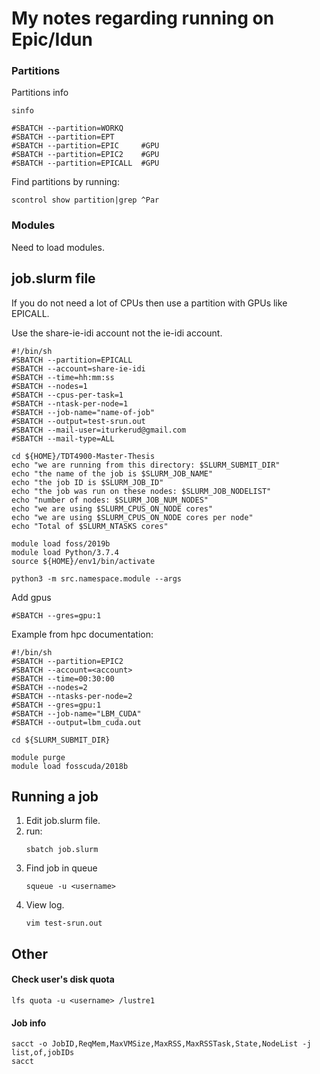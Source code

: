 # My notes regarding running on Epic/Idun
### Partitions
Partitions info
```
sinfo
```

```
#SBATCH --partition=WORKQ
#SBATCH --partition=EPT
#SBATCH --partition=EPIC     #GPU
#SBATCH --partition=EPIC2    #GPU
#SBATCH --partition=EPICALL  #GPU
```
Find partitions by running:
```
scontrol show partition|grep ^Par
```
### Modules
Need to load modules.

## job.slurm file
If you do not need a lot of CPUs then use a partition with GPUs like EPICALL.

Use the share-ie-idi account not the ie-idi account.

```
#!/bin/sh
#SBATCH --partition=EPICALL
#SBATCH --account=share-ie-idi
#SBATCH --time=hh:mm:ss
#SBATCH --nodes=1
#SBATCH --cpus-per-task=1
#SBATCH --ntask-per-node=1
#SBATCH --job-name="name-of-job"
#SBATCH --output=test-srun.out
#SBATCH --mail-user=iturkerud@gmail.com
#SBATCH --mail-type=ALL

cd ${HOME}/TDT4900-Master-Thesis
echo "we are running from this directory: $SLURM_SUBMIT_DIR"
echo "the name of the job is $SLURM_JOB_NAME"
echo "the job ID is $SLURM_JOB_ID"
echo "the job was run on these nodes: $SLURM_JOB_NODELIST"
echo "number of nodes: $SLURM_JOB_NUM_NODES"
echo "we are using $SLURM_CPUS_ON_NODE cores"
echo "we are using $SLURM_CPUS_ON_NODE cores per node"
echo "Total of $SLURM_NTASKS cores"

module load foss/2019b
module load Python/3.7.4
source ${HOME}/env1/bin/activate

python3 -m src.namespace.module --args
```
Add gpus
```
#SBATCH --gres=gpu:1
```
Example from hpc documentation:
```
#!/bin/sh
#SBATCH --partition=EPIC2
#SBATCH --account=<account>
#SBATCH --time=00:30:00
#SBATCH --nodes=2
#SBATCH --ntasks-per-node=2
#SBATCH --gres=gpu:1  
#SBATCH --job-name="LBM_CUDA"
#SBATCH --output=lbm_cuda.out

cd ${SLURM_SUBMIT_DIR}

module purge
module load fosscuda/2018b
```

## Running a job
1. Edit job.slurm file.
2. run:
   ```
   sbatch job.slurm
   ```
3. Find job in queue
   ```
   squeue -u <username>
   ```
4. View log.
   ```
   vim test-srun.out
   ```
## Other
#### Check user's disk quota
```
lfs quota -u <username> /lustre1
```
#### Job info
```
sacct -o JobID,ReqMem,MaxVMSize,MaxRSS,MaxRSSTask,State,NodeList -j list,of,jobIDs
sacct
```